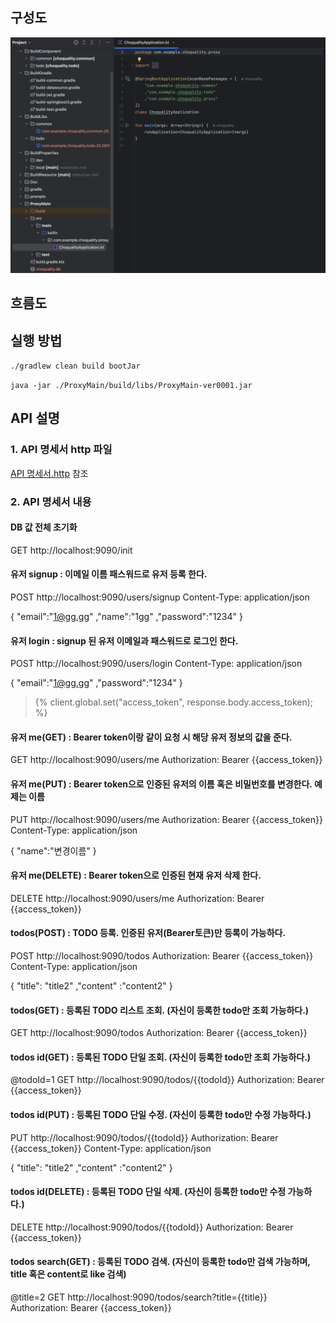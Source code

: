 ## 구성도
![프로젝트 구성.png](Doc/%ED%94%84%EB%A1%9C%EC%A0%9D%ED%8A%B8%20%EA%B5%AC%EC%84%B1.png)


## 흐름도 


## 실행 방법
``
./gradlew clean build bootJar
``

``
java -jar ./ProxyMain/build/libs/ProxyMain-ver0001.jar
``
## API 설명

### 1. API 명세서 http 파일
[API 명세서.http](Doc/API%20%EB%AA%85%EC%84%B8%EC%84%9C.http) 참조

### 2. API 명세서 내용

#### DB 값 전체 초기화
GET http://localhost:9090/init

#### 유저 signup : 이메일 이름 패스워드로 유저 등록 한다.
POST http://localhost:9090/users/signup
Content-Type: application/json

{
"email":"1@gg.gg"
,"name":"1gg"
,"password":"1234"
}

#### 유저 login : signup 된 유저 이메일과 패스워드로 로그인 한다.
POST http://localhost:9090/users/login
Content-Type: application/json

{
"email":"1@gg.gg"
,"password":"1234"
}

> {% client.global.set("access_token", response.body.access_token); %}

#### 유저 me(GET) : Bearer token이랑 같이 요청 시 해당 유저 정보의 값을 준다.
GET http://localhost:9090/users/me
Authorization: Bearer {{access_token}}

#### 유저 me(PUT) : Bearer token으로 인증된 유저의 이름 혹은 비밀번호를 변경한다. 예제는 이름
PUT http://localhost:9090/users/me
Authorization: Bearer {{access_token}}
Content-Type: application/json

{
"name":"변경이름"
}

#### 유저 me(DELETE) : Bearer token으로 인증된 현재 유저 삭제 한다.
DELETE http://localhost:9090/users/me
Authorization: Bearer {{access_token}}

#### todos(POST) : TODO 등록. 인증된 유저(Bearer토큰)만 등록이 가능하다.
POST http://localhost:9090/todos
Authorization: Bearer {{access_token}}
Content-Type: application/json

{
"title": "title2"
,"content" :"content2"
}

#### todos(GET) : 등록된 TODO 리스트 조회. (자신이 등록한 todo만 조회 가능하다.)
GET http://localhost:9090/todos
Authorization: Bearer {{access_token}}


#### todos id(GET) : 등록된 TODO 단일 조회. (자신이 등록한 todo만 조회 가능하다.)
@todoId=1
GET http://localhost:9090/todos/{{todoId}}
Authorization: Bearer {{access_token}}

#### todos id(PUT) : 등록된 TODO 단일 수정. (자신이 등록한 todo만 수정 가능하다.)
PUT http://localhost:9090/todos/{{todoId}}
Authorization: Bearer {{access_token}}
Content-Type: application/json

{
"title": "title2"
,"content" :"content2"
}

#### todos id(DELETE) : 등록된 TODO 단일 삭제. (자신이 등록한 todo만 수정 가능하다.)
DELETE http://localhost:9090/todos/{{todoId}}
Authorization: Bearer {{access_token}}

#### todos search(GET) : 등록된 TODO 검색. (자신이 등록한 todo만 검색 가능하며, title 혹은 content로 like 검색)
@title=2
GET http://localhost:9090/todos/search?title={{title}}
Authorization: Bearer {{access_token}}
